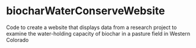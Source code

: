 # biocharWaterConserveWebsite
Code to create a website that displays data from a research project to examine the water-holding capacity of biochar in a pasture field in Western Colorado

